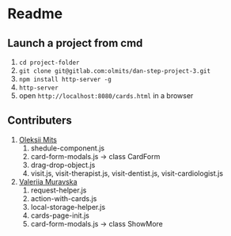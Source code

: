 # Readme
## Launch a project from cmd
1. `cd project-folder`
1. `git clone git@gitlab.com:olmits/dan-step-project-3.git`
1. `npm install http-server -g`
1. `http-server`
1. open `http://localhost:8080/cards.html` in a browser
## Contributers
1. [Oleksii Mits](https://gitlab.com/olmits)
    1.  shedule-component.js
    1.  card-form-modals.js -> class CardForm
    1.  drag-drop-object.js
    1.  visit.js, visit-therapist.js, visit-dentist.js, visit-cardiologist.js
1. [Valeriia Muravska](https://gitlab.com/Muravska)
    1.  request-helper.js
    1.  action-with-cards.js
    1.  local-storage-helper.js
    1.  cards-page-init.js
    1.  card-form-modals.js -> class ShowMore
